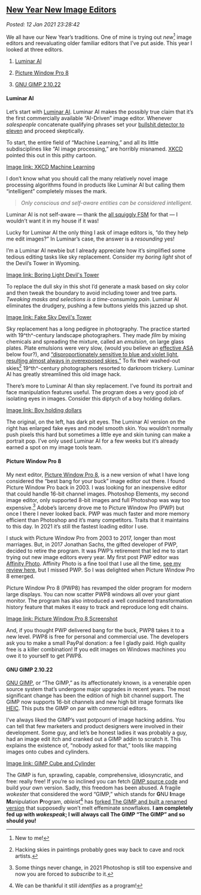 
[New Year New Image Editors](http://analyzethedatanotthedrivel.org/2021/01/12/new-year-new-image-editors/) 
----------------------------------------------------------------------------------------------------------

*Posted: 12 Jan 2021 23:28:42*

We all have our New Year’s traditions. One of mine is trying out
*new*[^7048x1] image editors and reevaluating older familiar editors that
I’ve put aside. This year I looked at three editors.

1.  [Luminar AI](https://skylum.com/luminar/luminar-ai)

2.  [Picture Window Pro 8](https://www.dl-c.com/Downloads.html)

3.  [GNU GIMP 2.10.22](https://www.gimp.org/)

#### Luminar AI

Let’s start with [Luminar AI](https://skylum.com/luminar/luminar-ai).
Luminar AI makes the possibly true claim that it’s the first
commercially available “AI-Driven” image editor. Whenever *salespeople*
concatenate qualifying phrases set your [bullshit detector to
eleven](https://duckduckgo.com/?q=spinal+tap+set+to+11&t=brave&iax=videos&ia=videos&iai=https%3A%2F%2Fwww.youtube.com%2Fwatch%3Fv%3DF7IZZXQ89Oc)
and proceed skeptically.

To start, the entire field of “Machine Learning,” and all its little
subdisciplines like “AI image processing,” are horribly misnamed.
[XKCD](https://xkcd.com/) pointed this out in this pithy cartoon.

[Image link: XKCD Machine Learning](https://xkcd.com/1838/)

I don’t know what you should call the many relatively novel image
processing algorithms found in products like Luminar AI but calling them
“intelligent” completely misses the mark.

> *Only conscious and self-aware entities can be considered
> intelligent.*

Luminar AI is not self-aware — thank the [all squiggly
FSM](https://www.spaghettimonster.org/) for that — I wouldn’t want it in
my house if it was!

Lucky for Luminar AI the only thing I ask of image editors is, “do they
help me edit images?” In Luminar’s case, the answer is a *resounding*
yes!

I’m a Luminar AI newbie but I already appreciate how it’s simplified
some tedious editing tasks like sky replacement. Consider my *boring
light* shot of the Devil’s Tower in Wyoming. 

[Image link: Boring Light Devil's Tower](https://conceptcontrol.smugmug.com/Trips/USA-and-Canada/Western-Road-Trip-2015/i-Dq2KDP4/A)

To replace the dull sky in this shot I’d generate a mask based on sky
color and then tweak the boundary to avoid including tower and tree
parts. *Tweaking masks and selections is a time-consuming pain.* Luminar
AI eliminates the drudgery, pushing a few buttons yields this jazzed up
shot.

[Image link: Fake Sky Devil's Tower](https://conceptcontrol.smugmug.com/Themes/Manipulations/Fake-Pixels/i-jft2zQ3/A)

Sky replacement has a long pedigree in photography. The practice started
with 19^th^-century landscape photographers. They made *film* by mixing
chemicals and spreading the mixture, called an *emulsion*, on large
glass plates. Plate emulsions were very slow, (would you believe an
[effective ASA](https://en.wikipedia.org/wiki/Film_speed) below four?),
and [“disproportionately sensitive to blue and violet light, resulting
almost always in overexposed
skies.”](https://www.nytimes.com/2012/10/12/arts/design/faking-it-at-the-met-a-photography-exhibition.html)
To fix their washed-out skies[^7048x2] 19^th^-century photographers resorted
to darkroom trickery. Luminar AI has greatly streamlined this old image
hack.

There’s more to Luminar AI than sky replacement. I’ve found its portrait
and face manipulation features useful. The program does a very good job
of isolating eyes in images. Consider this diptych of a boy holding
dollars.

[Image link: Boy holding dollars](https://bakerjd99.files.wordpress.com/2021/01/eyes_before_after.jpg)

The original, on the left, has dark pit eyes. The Luminar AI version on
the right has enlarged fake eyes and model smooth skin. You wouldn’t
normally push pixels this hard but sometimes a little eye and skin
tuning can make a portrait pop. I’ve only used Luminar AI for a few
weeks but it’s already earned a spot on my image tools team.

#### Picture Window Pro 8

My next editor, [Picture Window Pro
8](https://www.dl-c.com/Downloads.html), is a new version of what I have
long considered the “best bang for your buck” image editor out there. I
found Picture Window Pro back in 2003. I was looking for an inexpensive
editor that could handle 16-bit channel images. Photoshop Elements, my
second image editor, only supported 8-bit images and full Photoshop was
way too expensive.[^7048x3] Adobe’s larceny drove me to Picture Window Pro
(PWP) but once I there I never looked back. PWP was much faster and more
memory efficient than Photoshop and it’s many competitors. Traits that
it maintains to this day. In 2021 it’s still the fastest loading editor
I use.

I stuck with Picture Window Pro from 2003 to 2017, longer than most
marriages. But, in 2017 Jonathan Sachs, the gifted developer of PWP,
decided to retire the program. It was PWP’s retirement that led me to
start trying out new image editors every year. My first post PWP editor
was [Affinity Photo](https://affinity.serif.com/en-gb/photo/). Affinity
Photo is a fine tool that I use all the time, [see my review
here](https://analyzethedatanotthedrivel.org/2017/01/22/affinity-photo-review/),
but I missed PWP. So I was delighted when Picture Window Pro 8 emerged.

Picture Window Pro 8 (PWP8) has revamped the older program for modern
large displays. You can now scatter PWP8 windows all over your giant
monitor. The program has also introduced a well considered
transformation history feature that makes it easy to track and reproduce
long edit chains.

[Image link: Picture Window Pro 8 Screenshot](https://bakerjd99.files.wordpress.com/2021/01/pwp8screen.jpg)

And, if you thought PWP delivered bang for the buck, PWP8 takes it to a
new level. PWP8 is free for personal and commercial use. The developers
ask you to make a small PayPal donation: a fee I gladly paid. High
quality free is a killer combination! If you edit images on Windows
machines you owe it to yourself to get PWP8.

#### GNU GIMP 2.10.22

[GNU GIMP](https://www.gimp.org/), or “The GIMP,” as its affectionately
known, is a venerable open source system that’s undergone major upgrades
in recent years. The most significant change has been the edition of
high bit channel support. The GIMP now supports 16-bit channels and new
high bit image formats like
[HEIC](https://www.macworld.co.uk/feature/what-is-heic-3660408/). This
puts the GIMP on par with commercial editors.

I’ve always liked the GIMP’s vast potpourri of image hacking addins. You
can tell that few marketers and product designers were involved in their
development. Some guy, and let’s be honest ladies it was probably a guy,
had an image edit itch and cranked out a GIMP addin to scratch it. This
explains the existence of, “nobody asked for that,” tools like mapping
images onto cubes and cylinders.

[Image link: GIMP Cube and Cylinder](https://conceptcontrol.smugmug.com/Themes/Manipulations/Alpha-Layered/i-HjsC9Lp/A)

The GIMP is fun, sprawling, capable, comprehensive, idiosyncratic, and
free: really free! If you’re so inclined you can fetch [GIMP source
code](https://gitlab.gnome.org/GNOME/gimp) and build your own version.
Sadly, this freedom has been abused. A fragile *wokester* that
considered the word “GIMP,” which stands for **G**NU **I**mage
**M**anipulation **P**rogram, *ableist*[^7048x4] has [forked The GIMP and
built a renamed
version](https://thenextweb.com/dd/2019/08/28/developer-forks-gimp-image-editor-over-naughty-name/)
that supposedly won’t melt effeminate snowflakes. **I am completely fed
up with *wokespeak*; I will always call The GIMP “The GIMP” and so
should you!**

[^7048x1]: New to me!

[^7048x2]: Hacking skies in paintings probably goes way back to cave and rock
    artists.

[^7048x3]: Some things never change, in 2021 Photoshop is still too expensive
    and now you are forced to *subscribe* to it.

[^7048x4]: We can be thankful it still *identifies* as a program!
